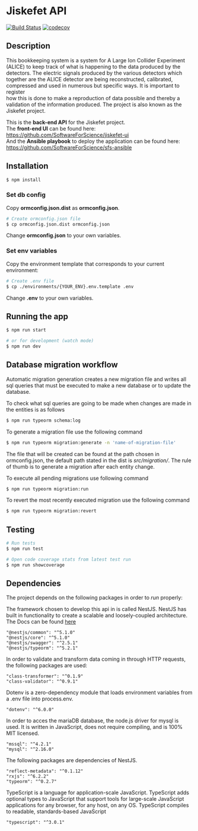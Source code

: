 # Jiskefet API
[![Build Status](https://travis-ci.com/SoftwareForScience/jiskefet-api.svg?branch=master)](https://travis-ci.com/SoftwareForScience/jiskefet-api)
[![codecov](https://codecov.io/gh/SoftwareForScience/jiskefet-api/branch/master/graph/badge.svg)](https://codecov.io/gh/SoftwareForScience/jiskefet-api)

## Description
This bookkeeping system is a system for A Large Ion Collider Experiment
(ALICE) to keep track of what is happening to the data produced by the detectors. The electric signals produced by the various detectors which
together are the ALICE detector are being reconstructed, calibrated, compressed and used in numerous but specific ways. It is important to register  
how this is done to make a reproduction of data possible and thereby a validation of the information produced. The project is also known as the
Jiskefet project.  

This is the **back-end API** for the Jiskefet project.   
The **front-end UI** can be found here: https://github.com/SoftwareForScience/jiskefet-ui  
And the **Ansible playbook** to deploy the application can be found here: https://github.com/SoftwareForScience/sfs-ansible

## Installation

```bash
$ npm install
```

### Set db config

Copy **ormconfig.json.dist** as **ormconfig.json**.
```bash
# Create ormconfig.json file
$ cp ormconfig.json.dist ormconfig.json
```
Change **ormconfig.json** to your own variables.

### Set env variables

Copy the environment template that corresponds to your current environment:

```bash
# Create .env file
$ cp ./environments/{YOUR_ENV}.env.template .env
```

Change **.env** to your own variables.

## Running the app

```bash
$ npm run start

# or for development (watch mode)
$ npm run dev
```

## Database migration workflow
Automatic migration generation creates a new migration file and writes all sql queries that must be executed to make a new database or to update the database.

To check what sql queries are going to be made when changes are made in the entities is as follows
```bash
$ npm run typeorm schema:log
```

To generate a migration file use the following command
```bash
$ npm run typeorm migration:generate -n 'name-of-migration-file'
```
The file that will be created can be found at the path chosen in ormconfig.json, the default path stated in the dist is *src/migration/*.
The rule of thumb is to generate a migration after each entity change.

To execute all pending migrations use following command
```bash
$ npm run typeorm migration:run
```

To revert the most recently executed migration use the following command
```bash
$ npm run typeorm migration:revert
```

## Testing

```bash
# Run tests
$ npm run test

# Open code coverage stats from latest test run
$ npm run showcoverage
```

## Dependencies

The project depends on the following packages in order to *run* properly:

The framework chosen to develop this api in is called NestJS. NestJS has built in
functionality to create a scalable and loosely-coupled architecture. The Docs can
be found [here](https://docs.nestjs.com/)
```
"@nestjs/common": "^5.1.0"
"@nestjs/core": "^5.1.0"
"@nestjs/swagger": "^2.5.1"
"@nestjs/typeorm": "^5.2.1"
```

In order to validate and transform data coming in through HTTP requests, the
following packages are used:
```
"class-transformer": "^0.1.9"
"class-validator": "^0.9.1"
```

Dotenv is a zero-dependency module that loads environment variables 
from a .env file into process.env.
```
"dotenv": "^6.0.0"
```

In order to acces the mariaDB database, the node.js driver for mysql
is used. It is written in JavaScript, does not require compiling,
and is 100% MIT licensed.
```
"mssql": "^4.2.1"
"mysql": "^2.16.0"
```

The following packages are dependencies of NestJS.
```
"reflect-metadata": "^0.1.12"
"rxjs": "^6.2.2"
"typeorm": "^0.2.7"
```

TypeScript is a language for application-scale JavaScript. TypeScript 
adds optional types to JavaScript that support tools for large-scale 
JavaScript applications for any browser, for any host, on any OS.
TypeScript compiles to readable, standards-based JavaScript
```
"typescript": "^3.0.1"
```
